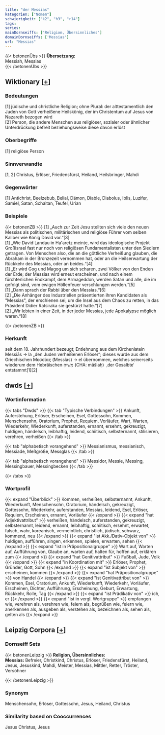 ```yaml
---
title: "der Messias"
kategorien: ["Nomen"]
schwierigkeit: ["k2", "h3", "r14"]
tags:
series:
mainDornseiffs: ['Religion, Übersinnliches']
domainDornseiffs: ['Messias']
url: "Messias"
---
```


{{< betonenÜbs >}}
**Übersetzung:**  
Messiah, Messias  
{{< /betonenÜbs >}}

## Wiktionary [[+](https://de.wiktionary.org/wiki/Messias)]

### Bedeutungen
[1] jüdische und christliche Religion; ohne Plural: der alttestamentlich den Juden von Gott verheißene Heilskönig, der im Christentum auf Jesus von Nazareth bezogen wird  
[2] Person, die andere Menschen aus religiöser, sozialer oder ähnlicher Unterdrückung befreit beziehungsweise diese davon erlöst  

### Oberbegriffe
[1] religiöse Person  

### Sinnverwandte
[1, 2] Christus, Erlöser, Friedensfürst, Heiland, Heilsbringer, Mahdi  

### Gegenwörter
[1] Antichrist, Beelzebub, Belial, Dämon, Diable, Diabolus, Iblis, Luzifer, Samiel, Satan, Schaitan, Teufel, Urian  

### Beispiele
{{< betonenZB >}}
[1] „Auch zur Zeit Jesu stellten sich viele den neuen Messias als politischen, militärischen und religiöse Führer vom selben Kaliber wie König David vor.“[3]  
[1] „Wie David Landau in Ha'aretz meinte, wird das ideologische Projekt Großisrael fast nur noch von religiösen Fundamentalisten unter den Siedlern getragen. Von Menschen also, die an die göttliche Verheißung glauben, die Abraham in der Bronzezeit vernommen hat, oder an die Heilserwartung der Rückkehr des Messias, oder an beides.“[4]  
[1] „Er wird Gog und Magog um sich scharen, zwei Völker von den Enden der Erde; der Messias wird erneut erscheinen, und nach einem fürchterlichen Endkampf, dem Armageddon, werden Satan und alle, die im gefolgt sind, vom ewigen Höllenfeuer verschlungen werden.“[5]  
[1] „Dann sprach der Rabbi über den Messias.“[6]  
[2] „Die Anhänger des Industriellen präsentierten ihren Kandidaten als "Messias", der erschienen sei, um die Insel aus dem Chaos zu retten, in das Präsident Didier Ratsiraka sie gestürzt hatte.“[7]  
[2] „Wir lebten in einer Zeit, in der jeder Messias, jede Apokalypse möglich waren.“[8]  

{{< /betonenZB >}}
### Herkunft
seit dem 18. Jahrhundert bezeugt; Entlehnung aus dem Kirchenlatein Messiās → la „den Juden verheißenen Erlöser“; dieses wurde aus dem Griechischen Μεσσίας (Messías) → el übernommen, welches seinerseits wiederum dem Hebräischen מָשִׁיחַ‎ (CHA: māšiaḥ)  ‚der Gesalbte‘ entstammt[1][2]  



## dwds [[+](https://www.dwds.de/wb/Messias)]

### Wortinformation
{{< tabs "Dwds" >}}
{{< tab "Typische Verbindungen" >}}
Ankunft, Auferstehung, Erlöser, Erscheinen, Esel, Gottessohn, Kommen, Menschensohn, Oratorium, Prophet, Requiem, Vorläufer, Wart, Warten, Wiederkehr, Wiederkunft, auferstanden, ernannt, ersehnt, gekreuzigt, huldigen, händelsch, leibhaftig, leidend, schiitisch, selbsternannt, stilisieren, verehren, verheißen
{{< /tab >}}

{{< tab "alphabetisch vorangehend" >}}
Messianismus, messianisch, Messiade, Meßgröße, Messglas
{{< /tab >}}

{{< tab "alphabetisch vorangehend" >}}
Messidor, Messie, Messing, Messingbauer, Messingbecken
{{< /tab >}}

{{< /tabs >}}

### Wortprofil
{{< expand "Überblick" >}} Kommen, verheißen, selbsternannt, Ankunft, Wiederkunft, Menschensohn, Oratorium, händelsch, gekreuzigt, Gottessohn, Wiederkehr, auferstanden, Messias, leidend, Esel, Erlöser, Requiem, Erscheinen, ernannt, Vorläufer {{< /expand >}}
{{< expand "hat Adjektivattribut" >}} verheißen, händelsch, auferstanden, gekreuzigt, selbsternannt, leidend, ernannt, leibhaftig, schiitisch, ersehnt, erwartet, falsch, wahr, koreanisch, vermeintlich, christlich, jüdisch, schwarz, kommend, neu {{< /expand >}}
{{< expand "ist Akk./Dativ-Objekt von" >}} huldigen, aufführen, singen, erkennen, spielen, erwarten, sehen {{< /expand >}}
{{< expand "ist in Präpositionalgruppe" >}} Wart auf, Warten auf, Aufführung von, Glaube an, warten auf, halten für, hoffen auf, erklären zum {{< /expand >}}
{{< expand "hat Genitivattribut" >}} Fußball, Jude, Volk {{< /expand >}}
{{< expand "in Koordination mit" >}} Erlöser, Prophet, Gründer, Gott, Sohn {{< /expand >}}
{{< expand "ist Subjekt von" >}} erscheinen, kommen {{< /expand >}}
{{< expand "hat Präpositionalgruppe" >}} von Handel {{< /expand >}}
{{< expand "ist Genitivattribut von" >}} Kommen, Esel, Oratorium, Ankunft, Wiederkunft, Wiederkehr, Vorläufer, Erscheinen, Dichter, Aufführung, Erscheinung, Geburt, Erwartung, Rückkehr, Rolle, Tag {{< /expand >}}
{{< expand "ist Prädikativ von" >}} ich, er {{< /expand >}}
{{< expand "ist in vergl. Wortgruppe" >}} empfangen wie, verehren als, verehren wie, feiern als, begrüßen wie, feiern wie, anerkennen als, ausgeben als, verstehen als, bezeichnen als, sehen als, gelten als {{< /expand >}}

## Leipzig Corpora [[+](https://corpora.uni-leipzig.de/en/res?word=Messias&corpusId=deu_newscrawl-public_2018)]

### Dornseiff Sets
{{< betonenLeipzig >}}
**Religion, Übersinnliches:**  
**Messias:** Befreier, Christkind, Christus, Erlöser, Friedensfürst, Heiland, Jesus, Jesuskind, Mahdi, Meister, Messias, Mittler, Retter, Tröster, Versöhner  

{{< /betonenLeipzig >}}

### Synonym
Menschensohn, Erlöser, Gottessohn, Jesus, Heiland, Christus


### Similarity based on Cooccurrences
Jesus Christus, Jesus

